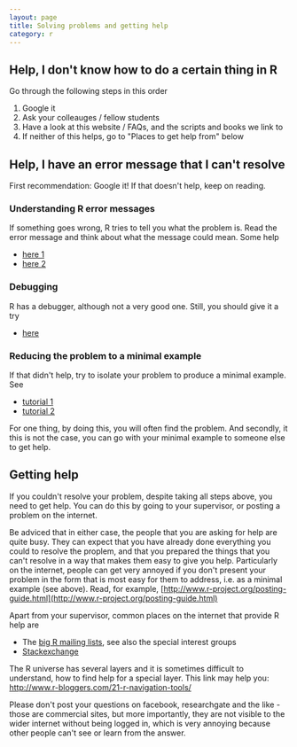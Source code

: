 ```yaml
---
layout: page
title: Solving problems and getting help
category: r
---
```


## Help, I don't know how to do a certain thing in R

Go through the following steps in this order

1. Google it
2. Ask your colleauges / fellow students
3. Have a look at this website / FAQs, and the scripts and books we link to
4. If neither of this helps, go to "Places to get help from" below

## Help, I have an error message that I can't resolve

First recommendation: Google it! If that doesn't help, keep on reading.

### Understanding R error messages 

If something goes wrong, R tries to tell you what the problem is. Read the error message and think about what the message could mean. Some help

* [here 1](http://dgrtwo.github.io/pages/errors.html)
* [here 2](http://www.r-bloggers.com/translating-weird-r-errors/)

### Debugging 

R has a debugger, although not a very good one. Still, you should give it a try

* [here](https://github.com/berkeley-scf/tutorial-R-debugging/blob/master/R-debugging.Rmd)

### Reducing the problem to a minimal example

If that didn't help, try to isolate your problem to produce a minimal example. See 

* [tutorial 1](http://adv-r.had.co.nz/Reproducibility.html)
* [tutorial 2](http://stackoverflow.com/questions/5963269/how-to-make-a-great-r-reproducible-example)

For one thing, by doing this, you will often find the problem. And secondly, it this is not the case, you can go with your minimal example to someone else to get help. 

## Getting help

If you couldn't resolve your problem, despite taking all steps above, you need to get help. You can do this by going to your supervisor, or posting a problem on the internet.

Be adviced that in either case, the people that you are asking for help are quite busy. They can expect that you have already done everything you could to resolve the proplem, and that you prepared the things that you can't resolve in a way that makes them easy to give you help. Particularly on the internet, people can get very annoyed if you don't present your problem in the form that is most easy for them to address, i.e. as a minimal example (see above). Read, for example, [http://www.r-project.org/posting-guide.html](http://www.r-project.org/posting-guide.html)

Apart from your supervisor, common places on the internet that provide R help are 

* The [big R mailing lists](http://www.r-project.org/mail.html), see also the special interest groups
* [Stackexchange](http://stats.stackexchange.com/)

The R universe has several layers and it is sometimes difficult to understand, how to find help for a special layer. This link may help you: http://www.r-bloggers.com/21-r-navigation-tools/

Please don't post your questions on facebook, researchgate and the like - those are commercial sites, but more importantly, they are not visible to the wider internet without being logged in, which is very annoying because other people can't see or learn from the answer.












